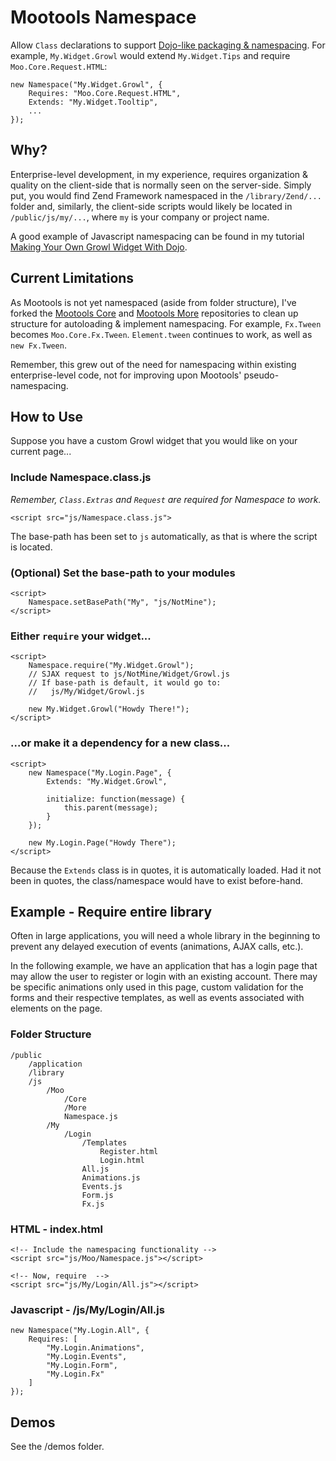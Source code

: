 #   Mootools Namespace

Allow `Class` declarations to support [Dojo-like packaging & namespacing][dojo].
For example, `My.Widget.Growl` would extend `My.Widget.Tips` and require
`Moo.Core.Request.HTML`:
    
    new Namespace("My.Widget.Growl", {
        Requires: "Moo.Core.Request.HTML",
        Extends: "My.Widget.Tooltip",
        ...
    });

##  Why?

Enterprise-level development, in my experience, requires organization & quality
on the client-side that is normally seen on the server-side.  Simply put, you would
find Zend Framework namespaced in the `/library/Zend/...` folder and, similarly, the
client-side scripts would likely be located in `/public/js/my/...`, where `my` is your
company or project name.

A good example of Javascript namespacing can be found in my tutorial
[Making Your Own Growl Widget With Dojo][growl].

##  Current Limitations

As Mootools is not yet namespaced (aside from folder structure), I've forked the
[Mootools Core][core] and [Mootools More][more] repositories to clean up structure
for autoloading & implement namespacing.  For example, `Fx.Tween` becomes
`Moo.Core.Fx.Tween`.  `Element.tween` continues to work, as well as `new Fx.Tween`.

Remember, this grew out of the need for namespacing within existing enterprise-level
code, not for improving upon Mootools' pseudo-namespacing.

## How to Use

Suppose you have a custom Growl widget that you would like on your current page...

### Include Namespace.class.js

*Remember, `Class.Extras` and `Request` are required for Namespace to work.*

    <script src="js/Namespace.class.js">

The base-path has been set to `js` automatically, as that is where the script is located.

### (Optional) Set the base-path to your modules

    <script>
        Namespace.setBasePath("My", "js/NotMine");
    </script>

### Either `require` your widget...

    <script>
        Namespace.require("My.Widget.Growl");
        // SJAX request to js/NotMine/Widget/Growl.js
        // If base-path is default, it would go to:
        //   js/My/Widget/Growl.js
        
        new My.Widget.Growl("Howdy There!");
    </script>

### ...or make it a dependency for a new class...

    <script>
        new Namespace("My.Login.Page", {
            Extends: "My.Widget.Growl",
            
            initialize: function(message) {
                this.parent(message);
            }
        });
        
        new My.Login.Page("Howdy There");
    </script>

Because the `Extends` class is in quotes, it is automatically loaded.  Had it not
been in quotes, the class/namespace would have to exist before-hand.

## Example - Require entire library

Often in large applications, you will need a whole library in the beginning to
prevent any delayed execution of events (animations, AJAX calls, etc.).

In the following example, we have an application that has a login page that may
allow the user to register or login with an existing account.  There may be specific
animations only used in this page, custom validation for the forms and their respective
templates, as well as events associated with elements on the page.

### Folder Structure

    /public
        /application
        /library
        /js
            /Moo
                /Core
                /More
                Namespace.js
            /My
                /Login
                    /Templates
                        Register.html
                        Login.html
                    All.js
                    Animations.js
                    Events.js
                    Form.js
                    Fx.js

### HTML - index.html

    <!-- Include the namespacing functionality -->
    <script src="js/Moo/Namespace.js"></script>
    
    <!-- Now, require  -->
    <script src="js/My/Login/All.js"></script>

### Javascript - /js/My/Login/All.js

    new Namespace("My.Login.All", {
        Requires: [
            "My.Login.Animations",
            "My.Login.Events",
            "My.Login.Form",
            "My.Login.Fx"
        ]
    });

## Demos

See the /demos folder.

[dojo]: http://docs.dojocampus.org/dojo/index#package-system
[wf]:   http://www.whitefence.com/
[growl]:http://blog.uxdriven.com/2009/09/08/making-your-own-growl-widget-with-dojo/
[core]: git@github.com:ericclemmons/mootools-core.git
[more]: git@github.com:ericclemmons/mootools-more.git
